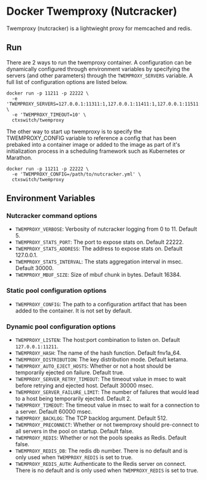 # Docker Twemproxy (Nutcracker)

Twemproxy (nutcracker) is a lightwieght proxy for memcached and redis.

## Run

There are 2 ways to run the twemproxy container.  A configuration can be dynamically configured through environment variables by specifying the servers (and other parameters) through the `TWEMPROXY_SERVERS` variable.  A full list of configuration options are listed below.

```
docker run -p 11211 -p 22222 \
  -e 'TWEMPROXY_SERVERS=127.0.0.1:11311:1,127.0.0.1:11411:1,127.0.0.1:11511:1' \
  -e 'TWEMPROXY_TIMEOUT=10' \
  ctxswitch/twemproxy
```

The other way to start up twemproxy is to specify the TWEMPROXY_CONFIG variable to reference a config that has been prebaked into a container image or added to the image as part of it's initialization process in a scheduling framework such as Kubernetes or Marathon.

```
docker run -p 11211 -p 22222 \
  -e 'TWEMPROXY_CONFIG=/path/to/nutcracker.yml' \
  ctxswitch/twemproxy
```

## Environment Variables

### Nutcracker command options

* `TWEMPROXY_VERBOSE`: Verbosity of nutcracker logging from 0 to 11.  Default 5.
* `TWEMPROXY_STATS_PORT`: The port to expose stats on.  Default 22222.
* `TWEMPROXY_STATS_ADDRESS`: The address to expose stats on.  Default 127.0.0.1.
* `TWEMPROXY_STATS_INTERVAL`: The stats aggregation interval in msec.  Default 30000.
* `TWEMPROXY_MBUF_SIZE`: Size of mbuf chunk in bytes.  Default 16384.

### Static pool configuration options

* `TWEMPROXY_CONFIG`: The path to a configuration artifact that has been added to the container.  It is not set by default.

### Dynamic pool configuration options

* `TWEMPROXY_LISTEN`: The host:port combination to listen on.  Default `127.0.0.1:11211`.
* `TWEMPROXY_HASH`: The name of the hash function.  Default fnv1a_64.
* `TWEMPROXY_DISTRIBUTION`: The key distribution mode.  Default ketama.
* `TWEMPROXY_AUTO_EJECT_HOSTS`: Whether or not a host should be temporarily ejected on failure.  Default true.
* `TWEMPROXY_SERVER_RETRY_TIMEOUT`: The timeout value in msec to wait before retrying and ejected host. Default 30000 msec.
* `TWEMPROXY_SERVER_FAILURE_LIMIT`: The number of failures that would lead to a host being temporarily ejected.  Default 2.
* `TWEMPROXY_TIMEOUT`: The timeout value in msec to wait for a connection to a server.  Default 60000 msec.
* `TWEMPROXY_BACKLOG`: The TCP backlog argument.  Default 512.
* `TWEMPROXY_PRECONNECT`: Whether or not twemproxy should pre-connect to all servers in the pool on startup.  Default false.
* `TWEMPROXY_REDIS`: Whether or not the pools speaks as Redis.  Default false.
* `TWEMPROXY_REDIS_DB`: The redis db number.  There is no default and is only used when `TWEMPROXY_REDIS` is set to true.
* `TWEMPROXY_REDIS_AUTH`: Authenticate to the Redis server on connect.  There is no default and is only used when `TWEMPROXY_REDIS` is set to true.